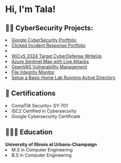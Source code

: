 <h1>Hi, I'm Tala! <br/>

<h2>👨‍💻 CyberSecurity Projects:</h2>
  <li><a href="https://github.com/Tala1122/GoogleSecurityPortfolio">Google CyberSecurity Portfolio</a></li>
  <li><a href="https://github.com/Tala1122/IncidentResponse">Clicked Incident Response Portfolio</a><li>
  <li><a href="https://github.com/Tala1122/TargetCyberDefense2024">WiCyS 2024 Target CyberDefense WriteUp</a></li>
  <li><a href="https://github.com/Tala1122/AzureSentinelAttackMap">Azure Sentinel Map with Live Attacks</a></li>
  <li><a href="https://github.com/Tala1122/OpenVASVulnerabilityManagement">OpenVAS Vulnerability Management</a></li>
  <li><a href="https://github.com/Tala1122/FileIntegrityMonitor">File Integrity Monitor</a></li>
  <li><a href="https://github.com/Tala1122/ActiveDirectory">Setup a Basic Home Lab Running Active Directory</a></li>
<h2> 📄 Certifications</h2>
  <li>CompTIA Security+ SY-701</li>
  <li>ISC2 Certified in Cybersecurity</li>
  <li>Google Cybersecurity Certificate</li>

<h2> 👩🏻‍🎓 Education</h2>
<b>University of Illinois at Urbana-Champaign</b>
    <li>M.S in Computer Engineering</li>
    <li>B.S in Computer Engineering</li>
